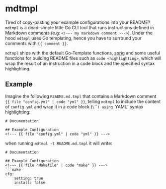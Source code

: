 # mdtmpl

Tired of copy-pasting your example configurations into your README? `mdtmpl` is a dead-simple little Go CLI tool that runs instructions defined in Markdown comments (e.g: `<!--- my markdown comment --->`). Under the hood `mdtmpl` uses Go templating, hence you have to surround your comments with `{{ comment }}`.

`mdtmpl` ships with the default Go-Template functions, [sprig](http://masterminds.github.io/sprig/) and some useful functions for building README files such as `code <highlighting>`, which will wrap the result of an instruction in a code block and the specified syntax highlighting.

## Example
Imagine the following `README.md.tmpl` that contains a Markdown comment `{{ file "config.yml" | code "yml" }}`, telling `mdtmpl` to include the content of `config.yml` and wrap it in a code block (`\`\`\``) using `YAML` syntax highlighting:

```
# Documentation

## Example Configuration
<!--- {{ file "config.yml" | code "yml" }} --->
```

when running `mdtmpl -t README.md.tmpl` it will write:

```
# Documentation

## Example Configuration
<!--- {{ file "Makefile" | code "make" }} --->
```make
cfg:
    setting: true
    install: false
```
```
